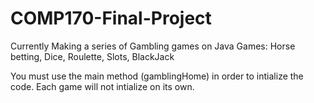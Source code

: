 # COMP170-Final-Project
Currently Making a series of Gambling games on Java
Games:
Horse betting,
Dice,
Roulette,
Slots,
BlackJack

You must use the main method (gamblingHome) in order to intialize the code. Each game will not intialize on its own.
